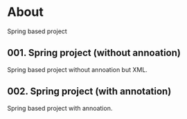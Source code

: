 # About

Spring based project

## 001. Spring project (without annoation)

Spring based project without annoation but XML.

## 002. Spring project (with annotation)

Spring based project with annoation.


